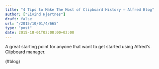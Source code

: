 ```yaml
---
title: "4 Tips to Make The Most of Clipboard History – Alfred Blog"
author: ["Eivind Hjertnes"]
draft: false
url: "/2015/10/01/4/665"
type: "post"
date: 2015-10-01T02:00:00+02:00
---
```


A great starting point for anyone that want to get started using
Alfred's Clipboard manager.

(#blog)
